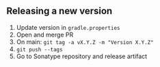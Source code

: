 ## Releasing a new version

1. Update version in `gradle.properties`
2. Open and merge PR
3. On main: `git tag -a vX.Y.Z -m "Version X.Y.Z"`
4. `git push --tags`
5. Go to Sonatype repository and release artifact